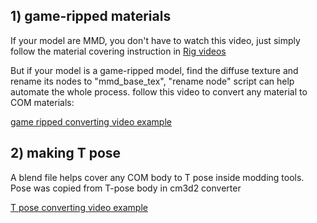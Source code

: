 ## 1) game-ripped materials

If your model are MMD, you don't have to watch this video, just simply follow the material covering instruction in [Rig videos](https://github.com/Zoobot123/How-to-port-character-model-to-COM3D2/blob/main/5%20Rigging%20clothes.md)

But if your model is a game-ripped model, find the diffuse texture and rename its nodes to "mmd_base_tex", "rename node" script can help automate the whole process. follow this video to convert any material to COM materials:

[game ripped converting video example](https://mega.nz/file/XLJymZ4B#69ad9vEvMennznG2yrnU_GecXXy1Btgdh_vryyEWFno)

## 2) making T pose 

A blend file helps cover any COM body to T pose inside modding tools. Pose was copied from T-pose body in cm3d2 converter

[T pose converting video example](https://mega.nz/file/KLhC3ThD#cgk2hC6F7dd23YusFUlntPBFZ2r2fArrZcanAr2Bs68)
